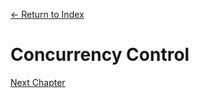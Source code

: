 [← Return to Index](https://github.com/kspra3/FIT3143-Notes)

# Concurrency Control

[Next Chapter](https://github.com/kspra3/FIT3143-Notes/blob/master/Notes/10%20-%20Failure.md)
